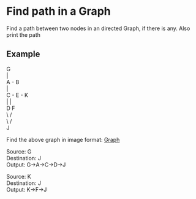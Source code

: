 # Find path in a Graph
Find a path between two nodes in an directed Graph, if there is any. Also print the path

## Example
G				<br />
|				<br />
A - B			<br />
|				<br />
C - E - K		<br />
|		|		<br />
D		F		<br />
\		/		<br />
  \   /			<br />
    J			<br />


Find the above graph in image format: [Graph](./graph.jpg)


Source: G				<br />
Destination: J			<br />
Output: G->A->C->D->J	<br />

Source: K				<br />
Destination: J			<br />
Output: K->F->J			<br />